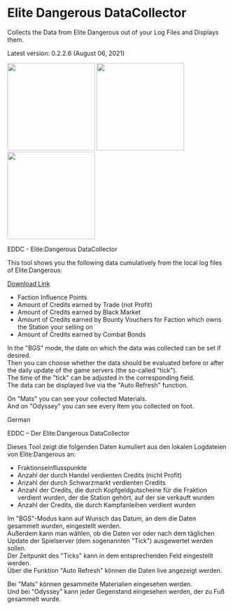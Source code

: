 # Elite Dangerous DataCollector
Collects the Data from Elite Dangerous out of your Log Files and Displays them.

Latest version: 0.2.2.6 (August 06, 2021)

<img src="https://i.imgur.com/y6LZuzG.png" height="200px"> <img src="https://i.imgur.com/WA544LK.png" height="200px"> <img src="https://i.imgur.com/gDmfuS9.png" height="200px">

EDDC - Elite:Dangerous DataCollector

This tool shows you the following data cumulatively from the local log files of Elite:Dangerous: 

[Download Link](https://github.com/SNP-MajorK/ED-DataCollector/raw/master/exe/eddc.zip)

- Faction Influence Points 
- Amount of Credits earned by Trade (not Profit) 
- Amount of Credits earned by Black Market 
- Amount of Credits earned by Bounty Vouchers for Faction which owns the Station your selling on 
- Amount of Credits earned by Combat Bonds 

In the "BGS" mode, the date on which the data was collected can be set if desired.  
Then you can choose whether the data should be evaluated before or after the daily update of the game servers (the so-called "tick").  
The time of the "tick" can be adjusted in the corresponding field.  
The data can be displayed live via the "Auto Refresh" function.  

On "Mats" you can see your collected Materials.  
And on "Odyssey" you can see every Item you collected on foot.


German

EDDC – Der Elite:Dangerous DataCollector

Dieses Tool zeigt die folgenden Daten kumuliert aus den lokalen Logdateien von Elite:Dangerous an: 

- Fraktionseinflusspunkte
- Anzahl der durch Handel verdienten Credits (nicht Profit) 
- Anzahl der durch Schwarzmarkt verdienten Credits 
- Anzahl der Credits, die durch Kopfgeldgutscheine für die Fraktion verdient wurden, der die Station gehört, auf der sie verkauft wurden 
- Anzahl der Credits, die durch Kampfanleihen verdient wurden

Im "BGS"-Modus kann auf Wunsch das Datum, an dem die Daten gesammelt wurden, eingestellt werden.  
Außerdem kann man wählen, ob die Daten vor oder nach dem täglichen Update der Spielserver (dem sogenannten "Tick") ausgewertet werden sollen.  
Der Zeitpunkt des "Ticks" kann in dem entsprechenden Feld eingestellt werden.  
Über die Funktion "Auto Refresh" können die Daten live angezeigt werden.  

Bei "Mats" können gesammelte Materialien eingesehen werden.  
Und bei "Odyssey" kann jeder Gegenstand eingesehen werden, der zu Fuß gesammelt wurde.
